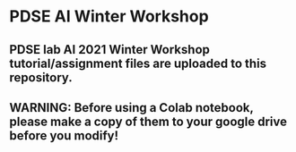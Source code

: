 # PDSE AI Winter Workshop

PDSE lab AI 2021 Winter Workshop tutorial/assignment files are uploaded to this repository.
---
## WARNING: Before using a Colab notebook, please make a copy of them to your google drive before you modify!
